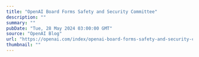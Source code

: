 ```yaml
---
title: "OpenAI Board Forms Safety and Security Committee"
description: ""
summary: ""
pubDate: "Tue, 28 May 2024 03:00:00 GMT"
source: "OpenAI Blog"
url: "https://openai.com/index/openai-board-forms-safety-and-security-committee"
thumbnail: ""
---
```


